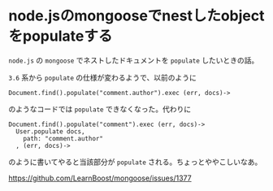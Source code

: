 # node.jsのmongooseでnestしたobjectをpopulateする

`node.js` の `mongoose` でネストしたドキュメントを `populate` したいときの話。

`3.6` 系から `populate` の仕様が変わるようで、以前のように

```
Document.find().populate("comment.author").exec (err, docs)->
```

のようなコードでは `populate` できなくなった。代わりに

```
Document.find().populate("comment").exec (err, docs)->
  User.populate docs,
    path: "comment.author"
  , (err, docs)->
```

のように書いてやると当該部分が `populate` される。ちょっとややこしいなあ。

https://github.com/LearnBoost/mongoose/issues/1377
